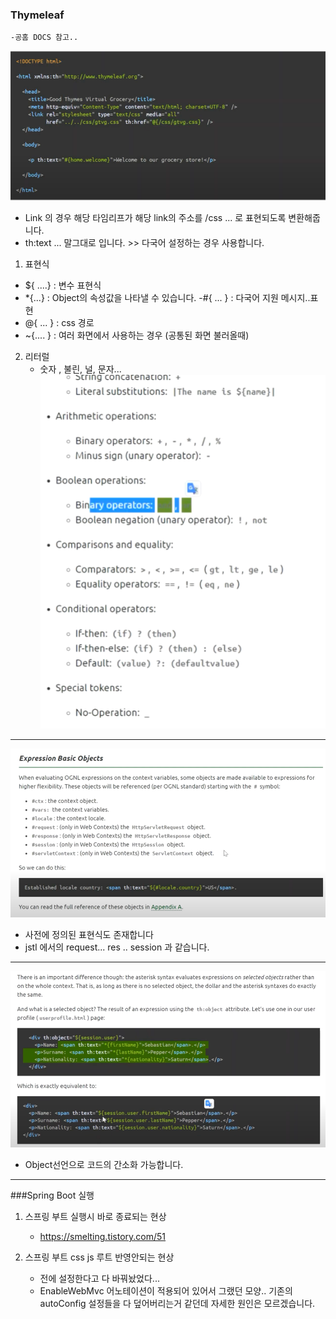 
### Thymeleaf
    -공홈 DOCS 참고..
![img_21.png](img_21.png)

- Link 의 경우 해당 타임리프가 해당 link의 주소를 /css ... 로 표현되도록 변환해줍니다.
- th:text ... 말그대로 입니다. >> 다국어 설정하는 경우 사용합니다.
 
1. 표현식

- ${ ....} : 변수 표현식
- *{...} : Object의 속성값을 나타낼 수 있습니다. 
-#{ ... } : 다국어 지원 메시지..표현 
- @{ ... } : css 경로 
- ~{.... } : 여러 화면에서 사용하는 경우 (공통된 화면 불러올때)

2. 리터럴
    - 숫자 , 불린, 널, 문자...   
![img.png](img.png)

---
    
![img_1.png](img_1.png)
- 사전에 정의된 표현식도 존재합니다 
- jstl 에서의 request... res .. session 과 같습니다.

---

![img_2.png](img_2.png)  
- Object선언으로 코드의 간소화 가능합니다.

---
###Spring Boot 실행
1. 스프링 부트 실행시 바로 종료되는 현상  
   - https://smelting.tistory.com/51

2. 스프링 부트 css js 루트 반영안되는 현상
   - 전에 설정한다고 다 바꿔놨었다...
   - EnableWebMvc 어노테이션이 적용되어 있어서 그랬던 모양.. 기존의 autoConfig 설정들을 다 덮어버리는거 같던데 자세한 원인은 모르겠습니다.











































<br>
<br>
<br>
<br>
<br>
<br>
<br>
<br>
<br>
<br>
<br>
<br>
<br>
<br>
<br>
<br>
<br>
<br>
<br>
<br>
<br>
<br>
<br>
<br>
<br>
<br>
<br>
<br>
<br>








 

  
  